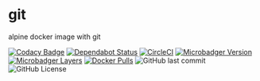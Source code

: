 # git
alpine docker image with git

[![Codacy Badge](https://api.codacy.com/project/badge/Grade/ae28f78d89554f5f8a5d48a9fb6a9fff)](https://app.codacy.com/app/gofunky/git?utm_source=github.com&utm_medium=referral&utm_content=gofunky/git&utm_campaign=Badge_Grade_Settings)
[![Dependabot Status](https://api.dependabot.com/badges/status?host=github&repo=gofunky/git)](https://dependabot.com)
[![CircleCI](https://circleci.com/gh/gofunky/git/tree/master.svg?style=shield)](https://circleci.com/gh/gofunky/git/tree/master)
[![Microbadger Version](https://images.microbadger.com/badges/version/gofunky/git.svg)](https://microbadger.com/images/gofunky/git "Docker Version")
[![Microbadger Layers](https://images.microbadger.com/badges/image/gofunky/git.svg)](https://microbadger.com/images/gofunky/git "Docker Layers")
[![Docker Pulls](https://img.shields.io/docker/pulls/gofunky/git.svg)](https://hub.docker.com/r/gofunky/git)
![GitHub last commit](https://img.shields.io/github/last-commit/gofunky/git.svg)
![GitHub License](https://img.shields.io/github/license/gofunky/git.svg)
